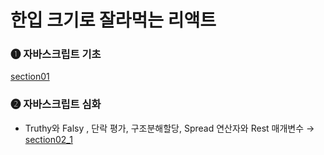 # 한입 크기로 잘라먹는 리액트

### ➊ 자바스크립트 기초
<a href="https://github.com/suyean6463/onebite-react/blob/main/section01.md">section01</a>

### ➋ 자바스크립트 심화
- Truthy와 Falsy , 단락 평가, 구조분해할당, Spread 연산자와 Rest 매개변수
→ <a href="https://github.com/suyean6463/onebite-react/blob/main/section02_1.md">section02_1</a>
